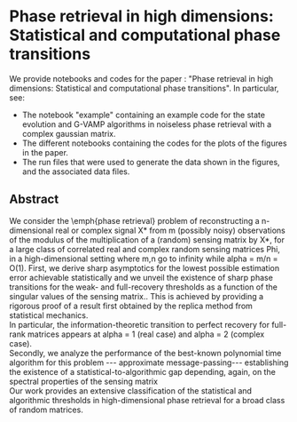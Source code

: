 # Phase retrieval in high dimensions: Statistical and computational phase transitions

We provide notebooks and codes for the paper : "Phase retrieval in high dimensions: Statistical and computational phase transitions". In particular, see:
- The notebook "example" containing an example code for the state evolution and G-VAMP algorithms in noiseless phase retrieval with a complex gaussian matrix.
- The different notebooks containing the codes for the plots of the figures in the paper.
- The run files that were used to generate the data shown in the figures, and the associated data files.

 ## Abstract
We consider the \emph{phase retrieval} problem of reconstructing a n-dimensional real or complex signal X* from m (possibly noisy) observations of the modulus of the multiplication of a (random) sensing matrix by X*, for a large class of correlated real and complex random sensing matrices Phi, in a high-dimensional setting where m,n go to infinity while alpha = m/n = O(1).
        First, we derive sharp asymptotics for the lowest possible estimation error achievable statistically 
        and we unveil the existence of sharp phase transitions for the weak- and full-recovery thresholds as a function of the singular values of the sensing matrix.. 
        This is achieved by providing a rigorous proof of a result first obtained by the replica method from statistical mechanics.   
        In particular, the information-theoretic transition to perfect recovery for full-rank matrices appears at alpha = 1 (real case) and alpha = 2 (complex case).                
        Secondly, we analyze the performance of the best-known polynomial time algorithm for this problem --- approximate message-passing--- establishing the existence of a statistical-to-algorithmic gap depending, again, on the spectral properties of the sensing matrix       
        Our work  provides an extensive classification of the statistical and algorithmic thresholds in high-dimensional phase retrieval for a broad class of random matrices.
